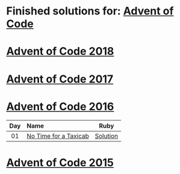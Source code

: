 Finished solutions for: [Advent of Code][advent_of_code]
========================================================
[advent_of_code]: http://adventofcode.com

[Advent of Code 2018][2018]
====================================
[2018]: http://adventofcode.com/2018

[2018_day1]: http://adventofcode.com/2018/day/1
[2018_day2]: http://adventofcode.com/2018/day/2
[2018_day3]: http://adventofcode.com/2018/day/3
[2018_day4]: http://adventofcode.com/2018/day/4
[2018_day5]: http://adventofcode.com/2018/day/5
[2018_day6]: http://adventofcode.com/2018/day/6
[2018_day7]: http://adventofcode.com/2018/day/7
[2018_day8]: http://adventofcode.com/2018/day/8
[2018_day9]: http://adventofcode.com/2018/day/9
[2018_day10]: http://adventofcode.com/2018/day/10
[2018_day11]: http://adventofcode.com/2018/day/11
[2018_day12]: http://adventofcode.com/2018/day/12
[2018_day13]: http://adventofcode.com/2018/day/13
[2018_day14]: http://adventofcode.com/2018/day/14
[2018_day15]: http://adventofcode.com/2018/day/15
[2018_day16]: http://adventofcode.com/2018/day/16
[2018_day17]: http://adventofcode.com/2018/day/17
[2018_day18]: http://adventofcode.com/2018/day/18
[2018_day19]: http://adventofcode.com/2018/day/19
[2018_day20]: http://adventofcode.com/2018/day/20
[2018_day21]: http://adventofcode.com/2018/day/21
[2018_day22]: http://adventofcode.com/2018/day/22
[2018_day23]: http://adventofcode.com/2018/day/23
[2018_day24]: http://adventofcode.com/2018/day/24
[2018_day25]: http://adventofcode.com/2018/day/25

[Advent of Code 2017][2017]
====================================
[2017]: http://adventofcode.com/2017

[2017_day1]: http://adventofcode.com/2017/day/1
[2017_day2]: http://adventofcode.com/2017/day/2
[2017_day3]: http://adventofcode.com/2017/day/3
[2017_day4]: http://adventofcode.com/2017/day/4
[2017_day5]: http://adventofcode.com/2017/day/5
[2017_day6]: http://adventofcode.com/2017/day/6
[2017_day7]: http://adventofcode.com/2017/day/7
[2017_day8]: http://adventofcode.com/2017/day/8
[2017_day9]: http://adventofcode.com/2017/day/9
[2017_day10]: http://adventofcode.com/2017/day/10
[2017_day11]: http://adventofcode.com/2017/day/11
[2017_day12]: http://adventofcode.com/2017/day/12
[2017_day13]: http://adventofcode.com/2017/day/13
[2017_day14]: http://adventofcode.com/2017/day/14
[2017_day15]: http://adventofcode.com/2017/day/15
[2017_day16]: http://adventofcode.com/2017/day/16
[2017_day17]: http://adventofcode.com/2017/day/17
[2017_day18]: http://adventofcode.com/2017/day/18
[2017_day19]: http://adventofcode.com/2017/day/19
[2017_day20]: http://adventofcode.com/2017/day/20
[2017_day21]: http://adventofcode.com/2017/day/21
[2017_day22]: http://adventofcode.com/2017/day/22
[2017_day23]: http://adventofcode.com/2017/day/23
[2017_day24]: http://adventofcode.com/2017/day/24
[2017_day25]: http://adventofcode.com/2017/day/25

[Advent of Code 2016][2016]
====================================
[2016]: http://adventofcode.com/2016

| Day | Name                                           | Ruby                                                      |
|:---:|:-----------------------------------------------|:---------------------------------------------------------:|
| 01  | [No Time for a Taxicab][2016_day1]             | [Solution](lib/year_2016/day1/solution.rb) |

[2016_day1]: http://adventofcode.com/2016/day/1
[2016_day2]: http://adventofcode.com/2016/day/2
[2016_day3]: http://adventofcode.com/2016/day/3
[2016_day4]: http://adventofcode.com/2016/day/4
[2016_day5]: http://adventofcode.com/2016/day/5
[2016_day6]: http://adventofcode.com/2016/day/6
[2016_day7]: http://adventofcode.com/2016/day/7
[2016_day8]: http://adventofcode.com/2016/day/8
[2016_day9]: http://adventofcode.com/2016/day/9
[2016_day10]: http://adventofcode.com/2016/day/10
[2016_day11]: http://adventofcode.com/2016/day/11
[2016_day12]: http://adventofcode.com/2016/day/12
[2016_day13]: http://adventofcode.com/2016/day/13
[2016_day14]: http://adventofcode.com/2016/day/14
[2016_day15]: http://adventofcode.com/2016/day/15
[2016_day16]: http://adventofcode.com/2016/day/16
[2016_day17]: http://adventofcode.com/2016/day/17
[2016_day18]: http://adventofcode.com/2016/day/18
[2016_day19]: http://adventofcode.com/2016/day/19
[2016_day20]: http://adventofcode.com/2016/day/20
[2016_day21]: http://adventofcode.com/2016/day/21
[2016_day22]: http://adventofcode.com/2016/day/22
[2016_day23]: http://adventofcode.com/2016/day/23
[2016_day24]: http://adventofcode.com/2016/day/24
[2016_day25]: http://adventofcode.com/2016/day/25

[Advent of Code 2015][2015]
====================================
[2015]: http://adventofcode.com/2015

[2015_day1]: http://adventofcode.com/2015/day/1
[2015_day2]: http://adventofcode.com/2015/day/2
[2015_day3]: http://adventofcode.com/2015/day/3
[2015_day4]: http://adventofcode.com/2015/day/4
[2015_day5]: http://adventofcode.com/2015/day/5
[2015_day6]: http://adventofcode.com/2015/day/6
[2015_day7]: http://adventofcode.com/2015/day/7
[2015_day8]: http://adventofcode.com/2015/day/8
[2015_day9]: http://adventofcode.com/2015/day/9
[2015_day10]: http://adventofcode.com/2015/day/10
[2015_day11]: http://adventofcode.com/2015/day/11
[2015_day12]: http://adventofcode.com/2015/day/12
[2015_day13]: http://adventofcode.com/2015/day/13
[2015_day14]: http://adventofcode.com/2015/day/14
[2015_day15]: http://adventofcode.com/2015/day/15
[2015_day16]: http://adventofcode.com/2015/day/16
[2015_day17]: http://adventofcode.com/2015/day/17
[2015_day18]: http://adventofcode.com/2015/day/18
[2015_day19]: http://adventofcode.com/2015/day/19
[2015_day20]: http://adventofcode.com/2015/day/20
[2015_day21]: http://adventofcode.com/2015/day/21
[2015_day22]: http://adventofcode.com/2015/day/22
[2015_day23]: http://adventofcode.com/2015/day/23
[2015_day24]: http://adventofcode.com/2015/day/24
[2015_day25]: http://adventofcode.com/2015/day/25
